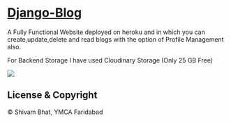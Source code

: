 # <a href="https://django-blog-shivam.herokuapp.com/">Django-Blog</a>
A Fully Functional Website deployed on heroku and in which you can create,update,delete and read blogs with the option of Profile Management also.

For Backend Storage I have used Cloudinary Storage (Only 25 GB Free)

![](image/1.png)


## License & Copyright
© Shivam Bhat, YMCA Faridabad
